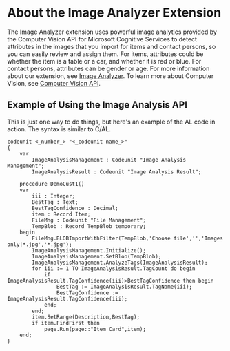 # About the Image Analyzer Extension
The Image Analyzer extension uses powerful image analytics provided by the Computer Vision API for Microsoft Cognitive Services to detect attributes in the images that you import for items and contact persons, so you can easily review and assign them. For items, attributes could be whether the item is a table or a car, and whether it is red or blue. For contact persons, attributes can be gender or age. For more information about our extension, see [Image Analyzer](https://docs.microsoft.com/en-us/dynamics365/business-central/ui-extensions-image-analyzer). To learn more about Computer Vision, see [Computer Vision API](https://go.microsoft.com/fwlink/?linkid=851476). 

## Example of Using the Image Analysis API
This is just one way to do things, but here's an example of the AL code in action. The syntax is similar to C/AL.

```
codeunit <_number_> "<_codeunit name_>" 
{
    var
        ImageAnalysisManagement : Codeunit "Image Analysis Management";
        ImageAnalysisResult : Codeunit "Image Analysis Result";

    procedure DemoCust1()
    var
        iii : Integer;
        BestTag : Text;
        BestTagConfidence : Decimal;
        item : Record Item;
        FileMng : Codeunit "File Management";
        TempBlob : Record TempBlob temporary;
    begin
        FileMng.BLOBImportWithFilter(TempBlob,'Choose file','','Images only|*.jpg','*.jpg');
        ImageAnalysisManagement.Initialize();
        ImageAnalysisManagement.SetBlob(TempBlob);
        ImageAnalysisManagement.AnalyzeTags(ImageAnalysisResult);
        for iii := 1 TO ImageAnalysisResult.TagCount do begin
            if ImageAnalysisResult.TagConfidence(iii)>BestTagConfidence then begin
                BestTag := ImageAnalysisResult.TagName(iii);
                BestTagConfidence := ImageAnalysisResult.TagConfidence(iii);
            end;
        end;
        item.SetRange(Description,BestTag);
        if item.FindFirst then
            page.Run(page::"Item Card",item);
    end;
}

```


